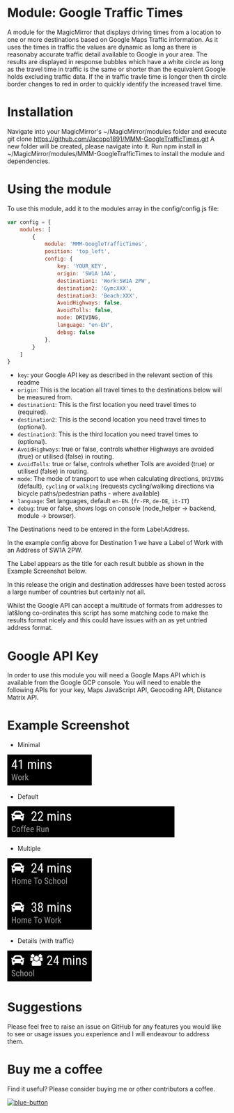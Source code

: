 # Module: Google Traffic Times

A module for the MagicMirror that displays driving times from a location to one or more destinations based on Google Maps Traffic information. As it uses the times in traffic the values are dynamic as long as there is reasonaby accurate traffic detail available to Google in your area.
The results are displayed in response bubbles which have a white circle as long as the travel time in traffic is the same or shorter than the equivalent Google holds excluding traffic data. If the in traffic travle time is longer then th circle border changes to red in order to quickly identify the increased travel time.

# Installation
Navigate into your MagicMirror's ~/MagicMirror/modules folder and execute git clone https://github.com/Jacopo1891/MMM-GoogleTrafficTimes.git
A new folder will be created, please navigate into it.
Run npm install in ~/MagicMirror/modules/MMM-GoogleTrafficTimes to install the module and dependencies.

# Using the module
To use this module, add it to the modules array in the config/config.js file:
```JavaScript
var config = {
    modules: [
        {
            module: 'MMM-GoogleTrafficTimes',
            position: 'top_left',
            config: {
                key: 'YOUR_KEY',
                origin: 'SW1A 1AA',
                destination1: 'Work:SW1A 2PW',
                destination2: 'Gym:XXX',
                destination3: 'Beach:XXX',
                AvoidHighways: false,
                AvoidTolls: false,
                mode: DRIVING,
                language: "en-EN",
                debug: false
            },
        }
    ]
}
```
* `key`: your Google API key as described in the relevant section of this readme
* `origin`: This is the location all travel times to the destinations below will be measured from.
* `destination1`: This is the first location you need travel times to (required).
* `destination2`: This is the second location you need travel times to (optional).
* `destination3`: This is the third location you need travel times to (optional).
* `AvoidHighways`: true or false, controls whether Highways are avoided (true) or utilised (false) in routing.
* `AvoidTolls`: true or false, controls whether Tolls are avoided (true) or utilised (false) in routing.
* `mode`: The mode of transport to use when calculating directions, `DRIVING` (default), `cycling` or `walking` (requests cycling/walking directions via bicycle paths/pedestrian paths - where available)
* `language`: Set languages, default `en-EN`. (`fr-FR`, `de-DE`, `it-IT`)
* `debug`: true or false, shows logs on console (node_helper -> backend, module -> browser).

The Destinations need to be entered in the form Label:Address.

In the example config above for Destination 1 we have a Label of Work with an Address of SW1A 2PW.

The Label appears as the title for each result bubble as shown in the Example Screenshot below.

In this release the origin and destination addresses have been tested across a large number of countries but certainly not all.

Whilst the Google API can accept a multitude of formats from addresses to lat&long co-ordinates this script has some matching code to make the results format nicely and this could have issues with an as yet untried address format.

# Google API Key
In order to use this module you will need a Google Maps API which is available from the Google GCP console.
You will need to enable the following APIs for your key, Maps JavaScript API, Geocoding API, Distance Matrix API.

# Example Screenshot
* Minimal

![alt text](https://github.com/Jacopo1891/MMM-GoogleTrafficTimes/blob/master/screen/01-minimal_look.png)

* Default

![alt text](https://github.com/Jacopo1891/MMM-GoogleTrafficTimes/blob/master/screen/02-default_look.png)

* Multiple

![alt text](https://github.com/Jacopo1891/MMM-GoogleTrafficTimes/blob/master/screen/03-multiple.png)

* Details (with traffic)

![alt text](https://github.com/Jacopo1891/MMM-GoogleTrafficTimes/blob/master/screen/04-details.png)

# Suggestions
Please feel free to raise an issue on GitHub for any features you would like to see or usage issues you experience and I will endeavour to address them.

# Buy me a coffee
Find it useful? Please consider buying me or other contributors a coffee.

<a href="https://www.buymeacoffee.com/jacopo1891d">
<img style="height: 51px; width: 181px; max-width: 100%;" alt="blue-button" src="https://github.com/Jacopo1891/MMM-GoogleTrafficTimes/assets/5861330/43f41b8d-13e5-4711-877d-cab090bc56b0">
</a>

